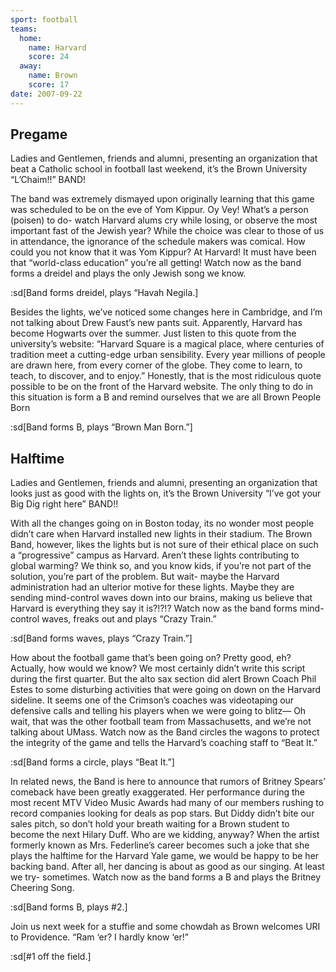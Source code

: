 ```yaml
---
sport: football
teams:
  home:
    name: Harvard
    score: 24
  away:
    name: Brown
    score: 17
date: 2007-09-22
---
```


## Pregame

Ladies and Gentlemen, friends and alumni, presenting an organization that beat a Catholic school in football last weekend, it’s the Brown University “L’Chaim!!” BAND!

The band was extremely dismayed upon originally learning that this game was scheduled to be on the eve of Yom Kippur. Oy Vey! What’s a person (poisen) to do- watch Harvard alums cry while losing, or observe the most important fast of the Jewish year? While the choice was clear to those of us in attendance, the ignorance of the schedule makers was comical. How could you not know that it was Yom Kippur? At Harvard! It must have been that “world-class education” you’re all getting! Watch now as the band forms a dreidel and plays the only Jewish song we know.

:sd[Band forms dreidel, plays “Havah Negila.]

Besides the lights, we’ve noticed some changes here in Cambridge, and I’m not talking about Drew Faust’s new pants suit. Apparently, Harvard has become Hogwarts over the summer. Just listen to this quote from the university’s website: “Harvard Square is a magical place, where centuries of tradition meet a cutting-edge urban sensibility. Every year millions of people are drawn here, from every corner of the globe. They come to learn, to teach, to discover, and to enjoy.” Honestly, that is the most ridiculous quote possible to be on the front of the Harvard website. The only thing to do in this situation is form a B and remind ourselves that we are all Brown People Born

:sd[Band forms B, plays “Brown Man Born.”]

## Halftime

Ladies and Gentlemen, friends and alumni, presenting an organization that looks just as good with the lights on, it’s the Brown University “I’ve got your Big Dig right here” BAND!!

With all the changes going on in Boston today, its no wonder most people didn’t care when Harvard installed new lights in their stadium. The Brown Band, however, likes the lights but is not sure of their ethical place on such a “progressive” campus as Harvard. Aren’t these lights contributing to global warming? We think so, and you know kids, if you’re not part of the solution, you’re part of the problem. But wait- maybe the Harvard administration had an ulterior motive for these lights. Maybe they are sending mind-control waves down into our brains, making us believe that Harvard is everything they say it is?!?!? Watch now as the band forms mind-control waves, freaks out and plays “Crazy Train.”

:sd[Band forms waves, plays “Crazy Train.”]

How about the football game that’s been going on? Pretty good, eh? Actually, how would we know? We most certainly didn’t write this script during the first quarter. But the alto sax section did alert Brown Coach Phil Estes to some disturbing activities that were going on down on the Harvard sideline. It seems one of the Crimson’s coaches was videotaping our defensive calls and telling his players when we were going to blitz— Oh wait, that was the other football team from Massachusetts, and we’re not talking about UMass. Watch now as the Band circles the wagons to protect the integrity of the game and tells the Harvard’s coaching staff to “Beat It.”

:sd[Band forms a circle, plays “Beat It.”]

In related news, the Band is here to announce that rumors of Britney Spears’ comeback have been greatly exaggerated. Her performance during the most recent MTV Video Music Awards had many of our members rushing to record companies looking for deals as pop stars. But Diddy didn’t bite our sales pitch, so don’t hold your breath waiting for a Brown student to become the next Hilary Duff. Who are we kidding, anyway? When the artist formerly known as Mrs. Federline’s career becomes such a joke that she plays the halftime for the Harvard Yale game, we would be happy to be her backing band. After all, her dancing is about as good as our singing. At least we try- sometimes. Watch now as the band forms a B and plays the Britney Cheering Song.

:sd[Band forms B, plays #2.]

Join us next week for a stuffie and some chowdah as Brown welcomes URI to Providence. “Ram ‘er? I hardly know ‘er!”

:sd[#1 off the field.]
